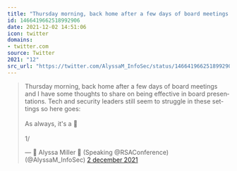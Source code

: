 ```yaml
---
title: "Thursday morning, back home after a few days of board meetings and I have some thoughts to share on ..."
id: 1466419662518992906
date: 2021-12-02 14:51:06
icon: twitter
domains:
- twitter.com
source: Twitter
2021: "12"
src_url: "https://twitter.com/AlyssaM_InfoSec/status/1466419662518992906"
---
```

<blockquote class="twitter-tweet" data-lang="nl" data-dnt="true"><p lang="en" dir="ltr">Thursday morning, back home after a few days of board meetings and I have some thoughts to share on being effective in board presentations. Tech and security leaders still seem to struggle in these settings so here goes:<br><br>As always, it&#39;s a 🧵<br><br>1/</p>&mdash; 👑 Alyssa Miller 🦄 (Speaking @RSAConference) (@AlyssaM_InfoSec) <a href="https://twitter.com/AlyssaM_InfoSec/status/1466419662518992906?ref_src=twsrc%5Etfw">2 december 2021</a></blockquote>
<script async src="https://platform.twitter.com/widgets.js" charset="utf-8"></script>

